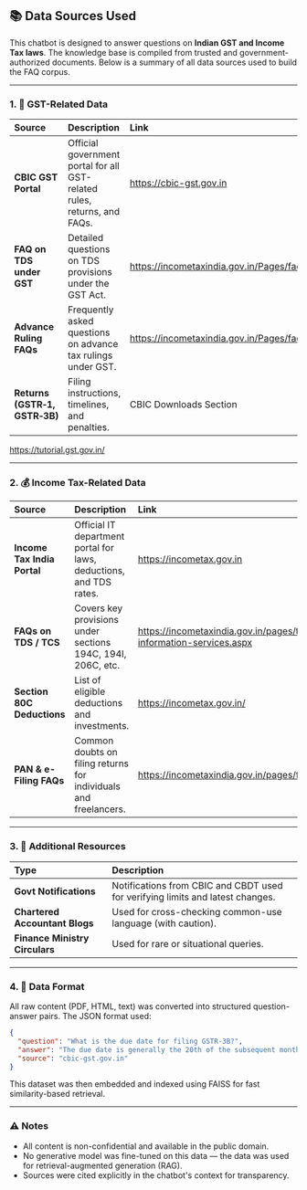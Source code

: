 ## 📚 Data Sources Used
This chatbot is designed to answer questions on **Indian GST and Income Tax laws**. The knowledge base is compiled from trusted and government-authorized documents. Below is a summary of all data sources used to build the FAQ corpus.

---

### 1. 🧾 GST-Related Data
| Source                        | Description                                                              | Link                                                                         |
| :---------------------------- | :----------------------------------------------------------------------- | :--------------------------------------------------------------------------- |
| **CBIC GST Portal**           | Official government portal for all GST-related rules, returns, and FAQs. | <https://cbic-gst.gov.in>                                                    |
| **FAQ on TDS under GST**      | Detailed questions on TDS provisions under the GST Act.                  | <https://incometaxindia.gov.in/Pages/faqs.aspx>                      |
| **Advance Ruling FAQs**       | Frequently asked questions on advance tax rulings under GST.             | <https://incometaxindia.gov.in/Pages/faqs.aspx> |
| **Returns (GSTR‑1, GSTR‑3B)** | Filing instructions, timelines, and penalties.                           | CBIC Downloads Section                                                       |
<https://tutorial.gst.gov.in/>

---

### 2. 💰 Income Tax-Related Data
| Source                      | Description                                                        | Link                                                                               |
| :-------------------------- | :----------------------------------------------------------------- | :--------------------------------------------------------------------------------- |
| **Income Tax India Portal** | Official IT department portal for laws, deductions, and TDS rates. | <https://incometax.gov.in>                                                         |
| **FAQs on TDS / TCS**       | Covers key provisions under sections 194C, 194I, 206C, etc.        | <https://incometaxindia.gov.in/pages/tax-information-services.aspx> |
| **Section 80C Deductions**  | List of eligible deductions and investments.                       | <https://incometax.gov.in/>                         |
| **PAN & e-Filing FAQs**     | Common doubts on filing returns for individuals and freelancers.   | <https://incometaxindia.gov.in/pages/faqs.aspx>                     |

---

### 3. 🤖 Additional Resources
| Type                           | Description                                                                    |
| :----------------------------- | :----------------------------------------------------------------------------- |
| **Govt Notifications**         | Notifications from CBIC and CBDT used for verifying limits and latest changes. |
| **Chartered Accountant Blogs** | Used for cross-checking common-use language (with caution).                    |
| **Finance Ministry Circulars** | Used for rare or situational queries.                                          |

---

### 4. 📁 Data Format
All raw content (PDF, HTML, text) was converted into structured question-answer pairs. The JSON format used:

```json
{
  "question": "What is the due date for filing GSTR-3B?",
  "answer": "The due date is generally the 20th of the subsequent month, but can vary by turnover or state.",
  "source": "cbic-gst.gov.in"
}
```
This dataset was then embedded and indexed using FAISS for fast similarity-based retrieval.

---
### ⚠️ Notes
* All content is non-confidential and available in the public domain.
* No generative model was fine-tuned on this data — the data was used for retrieval-augmented generation (RAG).
* Sources were cited explicitly in the chatbot's context for transparency.

